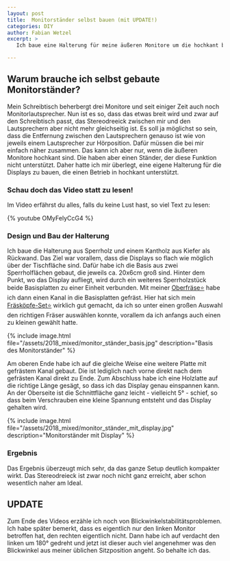 ```yaml
---
layout: post
title:  Monitorständer selbst bauen (mit UPDATE!)
categories: DIY
author: Fabian Wetzel
excerpt: >
   Ich baue eine Halterung für meine äußeren Monitore um die hochkant betreiben zu können, was eigentlich nicht vorgesehen war.

---
```

## Warum brauche ich selbst gebaute Monitorständer?

Mein Schreibtisch beherbergt drei Monitore und seit einiger Zeit auch noch Monitorlautsprecher. Nun ist es so, dass das etwas breit wird und zwar auf den Schreibtisch passt, das Stereodreeick zwischen mir und den Lautsprechern aber nicht mehr gleichseitig ist. Es soll ja möglichst so sein, dass die Entfernung zwischen den Lautsprechern genauso ist wie von jeweils einem Lautsprecher zur Hörposition. Dafür müssen die bei mir einfach näher zusammen. Das kann ich aber nur, wenn die äußeren Monitore hochkant sind. Die haben aber einen Ständer, der diese Funktion nicht unterstützt. Daher hatte ich mir überlegt, eine eigene Halterung für die Displays zu bauen, die einen Betrieb in hochkant unterstützt.

### Schau doch das Video statt zu lesen!

Im Video erfährst du alles, falls du keine Lust hast, so viel Text zu lesen:

{% youtube OMyFelyCcG4 %}

### Design und Bau der Halterung

Ich baue die Halterung aus Sperrholz und einem Kantholz aus Kiefer als Rückwand. Das Ziel war vorallem, dass die Displays so flach wie möglich über der Tischfläche sind. Dafür habe ich die Basis aus zwei Sperrholflächen gebaut, die jeweils ca. 20x6cm groß sind. Hinter dem Punkt, wo das Display aufliegt, wird durch ein weiteres Sperrholzstück beide Basisplatten zu einer Einheit verbunden. Mit meiner [Oberfräse⭐](http://amzn.to/2sxDW7z) habe ich dann einen Kanal in die Basisplatten gefräst. Hier hat sich mein [Fräsköpfe-Set⭐](http://amzn.to/2GdOYR7) wirklich gut gemacht, da ich so unter einen großen Auswahl den richtigen Fräser auswählen konnte, vorallem da ich anfangs auch einen zu kleinen gewählt hatte.

{% include image.html file="/assets/2018_mixed/monitor_ständer_basis.jpg" description="Basis des Monitorständer" %}

 Am oberen Ende habe ich auf die gleiche Weise eine weitere Platte mit gefrästem Kanal gebaut. Die ist lediglich nach vorne direkt nach dem gefrästen Kanal direkt zu Ende. Zum Abschluss habe ich eine Holzlatte auf die richtige Länge gesägt, so dass ich das Display genau einspannen kann. An der Oberseite ist die Schnittfläche ganz leicht - vielleicht 5° - schief, so dass beim Verschrauben eine kleine Spannung entsteht und das Display gehalten wird.

{% include image.html file="/assets/2018_mixed/monitor_ständer_mit_display.jpg" description="Monitorständer mit Display" %}

### Ergebnis

Das Ergebnis überzeugt mich sehr, da das ganze Setup deutlich kompakter wirkt. Das Stereodreieck ist zwar noch nicht ganz erreicht, aber schon wesentlich naher am Ideal.

## UPDATE

Zum Ende des Videos erzähle ich noch von Blickwinkelstabilitätsproblemen. Ich habe später bemerkt, dass es eigentlich nur den linken Monitor betroffen hat, den rechten eigentlich nicht. Dann habe ich auf verdacht den linken um 180° gedreht und jetzt ist dieser auch viel angenehmer was den Blickwinkel aus meiner üblichen Sitzposition angeht. So behalte ich das.